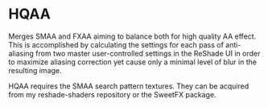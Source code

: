 # HQAA
Merges SMAA and FXAA aiming to balance both for high quality AA effect.
This is accomplished by calculating the settings for each pass of anti-aliasing
from two master user-controlled settings in the ReShade UI in order to maximize
aliasing correction yet cause only a minimal level of blur in the resulting image.

HQAA requires the SMAA search pattern textures. They can be acquired from my
reshade-shaders repository or the SweetFX package.
